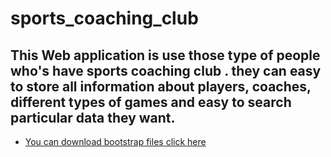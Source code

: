 # sports_coaching_club
## This Web application is use those type of people who's have sports coaching club . they can easy to store all information about players, coaches, different types of games and easy to search particular data they want.
- [You can download bootstrap files click here](https://getbootstrap.com/docs/3.3/)
